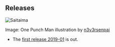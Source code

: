 ## Releases 

![Saitaima](https://cinhtau.github.io/geek-fortune-cookies/assets/images/saitama__one_punch_man__by_n3v3rsenpai_d9kbkij.jpg)

Image: One Punch Man illustration by [n3v3rsenpai](https://www.deviantart.com/n3v3rsenpai)

* The [first release 2019-01](https://github.com/cinhtau/geek-fortune-cookies/releases/tag/2019-01) is out.
